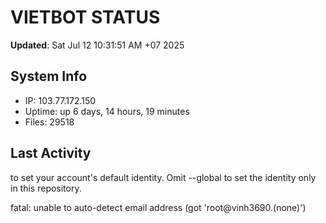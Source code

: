 # VIETBOT STATUS
**Updated**: Sat Jul 12 10:31:51 AM +07 2025

## System Info
- IP: 103.77.172.150
- Uptime: up 6 days, 14 hours, 19 minutes
- Files: 29518

## Last Activity

to set your account's default identity.
Omit --global to set the identity only in this repository.

fatal: unable to auto-detect email address (got 'root@vinh3690.(none)')
